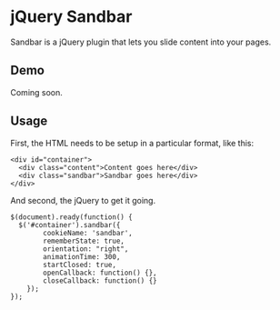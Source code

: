 jQuery Sandbar
==============

Sandbar is a jQuery plugin that lets you slide content into your pages.

Demo
----

Coming soon.

Usage
-----

First, the HTML needs to be setup in a particular format, like this:

    <div id="container">
      <div class="content">Content goes here</div>
      <div class="sandbar">Sandbar goes here</div>
    </div>

And second, the jQuery to get it going.

    $(document).ready(function() {
      $('#container').sandbar({
    		cookieName: 'sandbar',
  			rememberState: true,
  			orientation: "right",
  			animationTime: 300,
  			startClosed: true,
  			openCallback: function() {},
  			closeCallback: function() {}
  		});
    });

